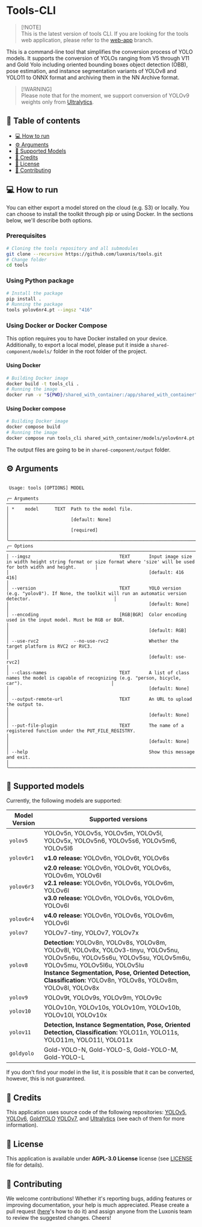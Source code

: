 # Tools-CLI

> \[!NOTE\]\
> This is the latest version of tools CLI. If you are looking for the tools web application, please refer to the [web-app](https://github.com/luxonis/tools/tree/web-app) branch.

This is a command-line tool that simplifies the conversion process of YOLO models. It supports the conversion of YOLOs ranging from V5 through V11 and Gold Yolo including oriented bounding boxes object detection (OBB), pose estimation, and instance segmentation variants of YOLOv8 and YOLO11 to ONNX format and archiving them in the NN Archive format.

> \[!WARNING\]\
> Please note that for the moment, we support conversion of YOLOv9 weights only from [Ultralytics](https://docs.ultralytics.com/models/yolov9/#performance-on-ms-coco-dataset).

## 📜 Table of contents

- [💻 How to run](#run)
- [⚙️ Arguments](#arguments)
- [🧰 Supported Models](#supported-models)
- [📝 Credits](#credits)
- [📄 License](#license)
- [🤝 Contributing](#contributing)

<a name="run"></a>

## 💻 How to run

You can either export a model stored on the cloud (e.g. S3) or locally. You can choose to install the toolkit through pip or using Docker. In the sections below, we'll describe both options.

### Prerequisites

```bash
# Cloning the tools repository and all submodules
git clone --recursive https://github.com/luxonis/tools.git
# Change folder
cd tools
```

### Using Python package

```bash
# Install the package
pip install .
# Running the package
tools yolov6nr4.pt --imgsz "416"
```

### Using Docker or Docker Compose

This option requires you to have Docker installed on your device. Additionally, to export a local model, please put it inside a `shared-component/models/` folder in the root folder of the project.

#### Using Docker

```bash
# Building Docker image
docker build -t tools_cli .
# Running the image
docker run -v "${PWD}/shared_with_container:/app/shared_with_container" tools_cli shared_with_container/models/yolov8n-seg.pt --imgsz "416"
```

#### Using Docker compose

```bash
# Building Docker image
docker compose build
# Running the image
docker compose run tools_cli shared_with_container/models/yolov6nr4.pt
```

The output files are going to be in `shared-component/output` folder.

<a name="arguments"></a>

## ⚙️ Arguments

```

 Usage: tools [OPTIONS] MODEL

╭─ Arguments ─────────────────────────────────────────────────────────────────────────────────────────────────────────────────────────────────────────────────────────────────╮
│ *    model      TEXT  Path to the model file.                                                                                                                               │
│                       [default: None]                                                                                                                                       │
│                       [required]                                                                                                                                            │
╰─────────────────────────────────────────────────────────────────────────────────────────────────────────────────────────────────────────────────────────────────────────────╯
╭─ Options ───────────────────────────────────────────────────────────────────────────────────────────────────────────────────────────────────────────────────────────────────╮
│ --imgsz                                 TEXT       Input image size in width height string format or size format where 'size' will be used for both width and height.       │
│                                                    [default: 416 416]                                                                                                       │
│ --version                               TEXT       YOLO version (e.g. "yolov8"). If None, the toolkit will run an automatic version detector.                               │
│                                                    [default: None]                                                                                                          │
│ --encoding                              [RGB|BGR]  Color encoding used in the input model. Must be RGB or BGR.                                                              │
│                                                    [default: RGB]                                                                                                           │
│ --use-rvc2             --no-use-rvc2               Whether the target platform is RVC2 or RVC3.                                                                             │
│                                                    [default: use-rvc2]                                                                                                      │
│ --class-names                           TEXT       A list of class names the model is capable of recognizing (e.g. "person, bicycle, car").                                 │
│                                                    [default: None]                                                                                                          │
│ --output-remote-url                     TEXT       An URL to upload the output to.                                                                                          │
│                                                    [default: None]                                                                                                          │
│ --put-file-plugin                       TEXT       The name of a registered function under the PUT_FILE_REGISTRY.                                                           │
│                                                    [default: None]                                                                                                          │
│ --help                                             Show this message and exit.                                                                                              │
╰─────────────────────────────────────────────────────────────────────────────────────────────────────────────────────────────────────────────────────────────────────────────╯

```

<a name="supported-models"></a>

## 🧰 Supported models

Currently, the following models are supported:

| Model Version | Supported versions                                                                                                                                                                                                                                                                  |
| ------------- | ----------------------------------------------------------------------------------------------------------------------------------------------------------------------------------------------------------------------------------------------------------------------------------- |
| `yolov5`      | YOLOv5n, YOLOv5s, YOLOv5m, YOLOv5l, YOLOv5x, YOLOv5n6, YOLOv5s6, YOLOv5m6, YOLOv5l6                                                                                                                                                                                                 |
| `yolov6r1`    | **v1.0 release:** YOLOv6n, YOLOv6t, YOLOv6s                                                                                                                                                                                                                                         |
| `yolov6r3`    | **v2.0 release:** YOLOv6n, YOLOv6t, YOLOv6s, YOLOv6m, YOLOv6l <br/> **v2.1 release:** YOLOv6n, YOLOv6s, YOLOv6m, YOLOv6l <br/> **v3.0 release:** YOLOv6n, YOLOv6s, YOLOv6m, YOLOv6l                                                                                                 |
| `yolov6r4`    | **v4.0 release:** YOLOv6n, YOLOv6s, YOLOv6m, YOLOv6l                                                                                                                                                                                                                                |
| `yolov7`      | YOLOv7-tiny, YOLOv7, YOLOv7x                                                                                                                                                                                                                                                        |
| `yolov8`      | **Detection:** YOLOv8n, YOLOv8s, YOLOv8m, YOLOv8l, YOLOv8x, YOLOv3-tinyu, YOLOv5nu, YOLOv5n6u, YOLOv5s6u, YOLOv5su, YOLOv5m6u, YOLOv5mu, YOLOv5l6u, YOLOv5lu <br/> **Instance Segmentation, Pose, Oriented Detection, Classification:** YOLOv8n, YOLOv8s, YOLOv8m, YOLOv8l, YOLOv8x |
| `yolov9`      | YOLOv9t, YOLOv9s, YOLOv9m, YOLOv9c                                                                                                                                                                                                                                                  |
| `yolov10`     | YOLOv10n, YOLOv10s, YOLOv10m, YOLOv10b, YOLOv10l, YOLOv10x                                                                                                                                                                                                                          |
| `yolov11`     | **Detection, Instance Segmentation, Pose, Oriented Detection, Classification:** YOLO11n, YOLO11s, YOLO11m, YOLO11l, YOLO11x                                                                                                                                                         |
| `goldyolo`    | Gold-YOLO-N, Gold-YOLO-S, Gold-YOLO-M, Gold-YOLO-L                                                                                                                                                                                                                                  |

If you don't find your model in the list, it is possible that it can be converted, however, this is not guaranteed.

<a name="credits"></a>

## 📝 Credits

This application uses source code of the following repositories: [YOLOv5](https://github.com/ultralytics/yolov5), [YOLOv6](https://github.com/meituan/YOLOv6), [GoldYOLO](https://github.com/huawei-noah/Efficient-Computing) [YOLOv7](https://github.com/WongKinYiu/yolov7), and [Ultralytics](https://github.com/ultralytics/ultralytics) (see each of them for more information).

<a name="license"></a>

## 📄 License

This application is available under **AGPL-3.0 License** license (see [LICENSE](https://github.com/luxonis/tools/blob/master/LICENSE) file for details).

<a name="contributing"></a>

## 🤝 Contributing

We welcome contributions! Whether it's reporting bugs, adding features or improving documentation, your help is much appreciated. Please create a pull request ([here](https://docs.github.com/en/pull-requests/collaborating-with-pull-requests/proposing-changes-to-your-work-with-pull-requests/creating-a-pull-request)'s how to do it) and assign anyone from the Luxonis team to review the suggested changes. Cheers!
